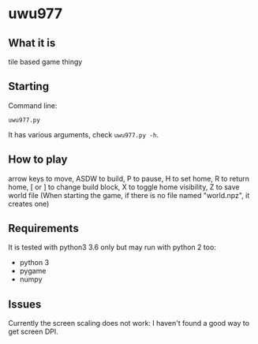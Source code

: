 # uwu977

## What it is

tile based game thingy

## Starting

Command line:

`uwu977.py`

It has various arguments, check `uwu977.py -h`.


## How to play
arrow keys to move, ASDW to build, P to pause, H to set home, R to return home, [ or ] to change build block, X to toggle home visibility, Z to save world file
(When starting the game, if there is no file named "world.npz", it creates one)


## Requirements

It is tested with python3 3.6 only but may run with python 2 too:

* python 3
* pygame
* numpy

## Issues

Currently the screen scaling does not work: I haven't found a good way
to get screen DPI.
